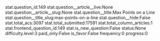 stat.question_id:149
stat.question__article__live:None
stat.question__article__slug:None
stat.question__title:Max Points on a Line
stat.question__title_slug:max-points-on-a-line
stat.question__hide:False
stat.total_acs:3097
stat.total_submitted:17591
stat.total_column_articles:1
stat.frontend_question_id:149
stat.is_new_question:False
status:None
difficulty.level:3
paid_only:False
is_favor:False
frequency:0
progress:0
